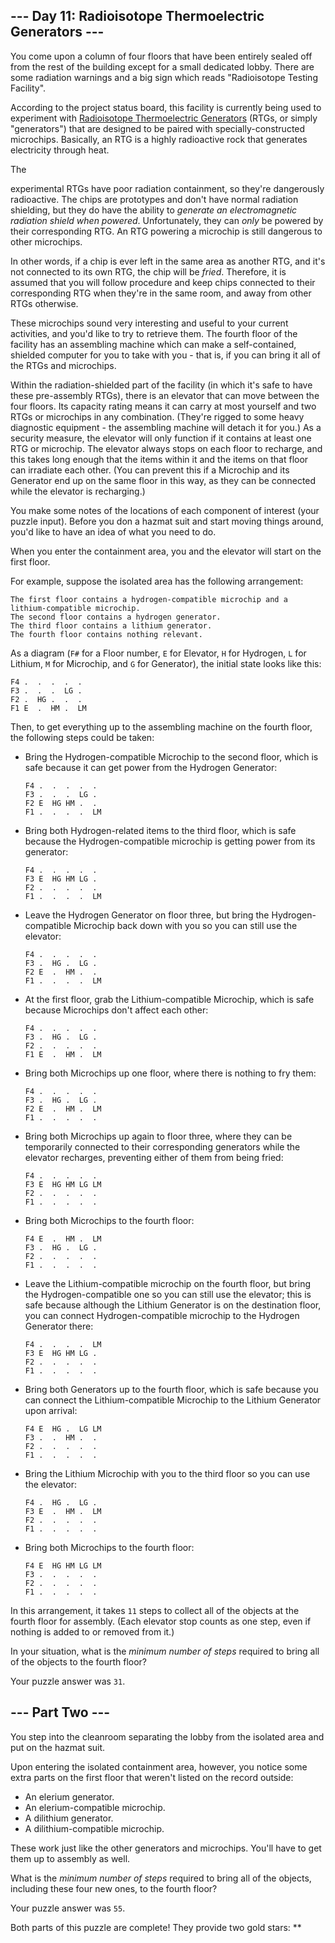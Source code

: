 --- Day 11: Radioisotope Thermoelectric Generators ---
------------------------------------------------------

You come upon a column of four floors that have been entirely sealed off
from the rest of the building except for a small dedicated lobby. There
are some radiation warnings and a big sign which reads "Radioisotope
Testing Facility".

According to the project status board, this facility is currently being
used to experiment with [Radioisotope Thermoelectric Generators]
(RTGs, or simply "generators") that are designed to be paired with
specially-constructed microchips. Basically, an RTG is a highly
radioactive rock that generates electricity through heat.

The

experimental RTGs have poor radiation containment, so they're
dangerously radioactive. The chips are prototypes and don't have normal
radiation shielding, but they do have the ability to *generate an
electromagnetic radiation shield when powered*. Unfortunately, they can
*only* be powered by their corresponding RTG. An RTG powering a
microchip is still dangerous to other microchips.

In other words, if a chip is ever left in the same area as another RTG,
and it's not connected to its own RTG, the chip will be *fried*.
Therefore, it is assumed that you will follow procedure and keep chips
connected to their corresponding RTG when they're in the same room, and
away from other RTGs otherwise.

These microchips sound very interesting and useful to your current
activities, and you'd like to try to retrieve them. The fourth floor of
the facility has an assembling machine which can make a self-contained,
shielded computer for you to take with you - that is, if you can bring
it all of the RTGs and microchips.

Within the radiation-shielded part of the facility (in which it's safe
to have these pre-assembly RTGs), there is an elevator that can move
between the four floors. Its capacity rating means it can carry at most
yourself and two RTGs or microchips in any combination. (They're rigged
to some heavy diagnostic equipment - the assembling machine will detach
it for you.) As a security measure, the elevator will only function if
it contains at least one RTG or microchip. The elevator always stops on
each floor to recharge, and this takes long enough that the items within
it and the items on that floor can irradiate each other. (You can
prevent this if a Microchip and its Generator end up on the same floor
in this way, as they can be connected while the elevator is recharging.)

You make some notes of the locations of each component of interest (your
puzzle input). Before you don a hazmat suit and start moving things
around, you'd like to have an idea of what you need to do.

When you enter the containment area, you and the elevator will start on
the first floor.

For example, suppose the isolated area has the following arrangement:

``` wrap
The first floor contains a hydrogen-compatible microchip and a lithium-compatible microchip.
The second floor contains a hydrogen generator.
The third floor contains a lithium generator.
The fourth floor contains nothing relevant.
```

As a diagram (`F#` for a Floor number, `E` for Elevator, `H` for
Hydrogen, `L` for Lithium, `M` for Microchip, and `G` for Generator),
the initial state looks like this:

    F4 .  .  .  .  .  
    F3 .  .  .  LG .  
    F2 .  HG .  .  .  
    F1 E  .  HM .  LM 

Then, to get everything up to the assembling machine on the fourth
floor, the following steps could be taken:

-   Bring the Hydrogen-compatible Microchip to the second floor, which
    is safe because it can get power from the Hydrogen Generator:

        F4 .  .  .  .  .  
        F3 .  .  .  LG .  
        F2 E  HG HM .  .  
        F1 .  .  .  .  LM 

-   Bring both Hydrogen-related items to the third floor, which is safe
    because the Hydrogen-compatible microchip is getting power from its
    generator:

        F4 .  .  .  .  .  
        F3 E  HG HM LG .  
        F2 .  .  .  .  .  
        F1 .  .  .  .  LM 

-   Leave the Hydrogen Generator on floor three, but bring the
    Hydrogen-compatible Microchip back down with you so you can still
    use the elevator:

        F4 .  .  .  .  .  
        F3 .  HG .  LG .  
        F2 E  .  HM .  .  
        F1 .  .  .  .  LM 

-   At the first floor, grab the Lithium-compatible Microchip, which is
    safe because Microchips don't affect each other:

        F4 .  .  .  .  .  
        F3 .  HG .  LG .  
        F2 .  .  .  .  .  
        F1 E  .  HM .  LM 

-   Bring both Microchips up one floor, where there is nothing to fry
    them:

        F4 .  .  .  .  .  
        F3 .  HG .  LG .  
        F2 E  .  HM .  LM 
        F1 .  .  .  .  .  

-   Bring both Microchips up again to floor three, where they can be
    temporarily connected to their corresponding generators while the
    elevator recharges, preventing either of them from being fried:

        F4 .  .  .  .  .  
        F3 E  HG HM LG LM 
        F2 .  .  .  .  .  
        F1 .  .  .  .  .  

-   Bring both Microchips to the fourth floor:

        F4 E  .  HM .  LM 
        F3 .  HG .  LG .  
        F2 .  .  .  .  .  
        F1 .  .  .  .  .  

-   Leave the Lithium-compatible microchip on the fourth floor, but
    bring the Hydrogen-compatible one so you can still use the elevator;
    this is safe because although the Lithium Generator is on the
    destination floor, you can connect Hydrogen-compatible microchip to
    the Hydrogen Generator there:

        F4 .  .  .  .  LM 
        F3 E  HG HM LG .  
        F2 .  .  .  .  .  
        F1 .  .  .  .  .  

-   Bring both Generators up to the fourth floor, which is safe because
    you can connect the Lithium-compatible Microchip to the Lithium
    Generator upon arrival:

        F4 E  HG .  LG LM 
        F3 .  .  HM .  .  
        F2 .  .  .  .  .  
        F1 .  .  .  .  .  

-   Bring the Lithium Microchip with you to the third floor so you can
    use the elevator:

        F4 .  HG .  LG .  
        F3 E  .  HM .  LM 
        F2 .  .  .  .  .  
        F1 .  .  .  .  .  

-   Bring both Microchips to the fourth floor:

        F4 E  HG HM LG LM 
        F3 .  .  .  .  .  
        F2 .  .  .  .  .  
        F1 .  .  .  .  .  

In this arrangement, it takes `11` steps to collect all of the objects
at the fourth floor for assembly. (Each elevator stop counts as one
step, even if nothing is added to or removed from it.)

In your situation, what is the *minimum number of steps* required to
bring all of the objects to the fourth floor?

Your puzzle answer was `31`.

--- Part Two ---
----------------

You step into the cleanroom separating the lobby from the isolated area
and put on the hazmat suit.

Upon entering the isolated containment area, however, you notice some
extra parts on the first floor that weren't listed on the record
outside:

-   An elerium generator.
-   An elerium-compatible microchip.
-   A dilithium generator.
-   A dilithium-compatible microchip.

These work just like the other generators and microchips. You'll have to
get them up to assembly as well.

What is the *minimum number of steps* required to bring all of the
objects, including these four new ones, to the fourth floor?

Your puzzle answer was `55`.

Both parts of this puzzle are complete! They provide two gold stars:
\*\*

  [Radioisotope Thermoelectric Generators]: https://en.wikipedia.org/wiki/Radioisotope_thermoelectric_generator

